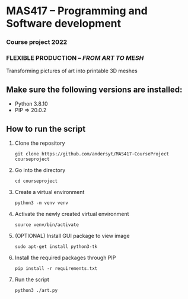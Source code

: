 # MAS417 – Programming and Software development
### **Course project 2022**
### FLEXIBLE PRODUCTION – *FROM ART TO MESH*
Transforming pictures of art into printable 3D meshes


## Make sure the following versions are installed:
- Python 3.8.10
- PIP => 20.0.2

## How to run the script
1. Clone the repository

    `git clone https://github.com/andersyt/MAS417-CourseProject courseproject`

2. Go into the directory 

    `cd courseproject`

3. Create a virtual environment

    `python3 -m venv venv`

4. Activate the newly created virtual environment

    `source venv/bin/activate`

5. (OPTIONAL) Install GUI package to view image 

    `sudo apt-get install python3-tk`

6. Install the required packages through PIP 

    `pip install -r requirements.txt`

7. Run the script

    `python3 ./art.py`


